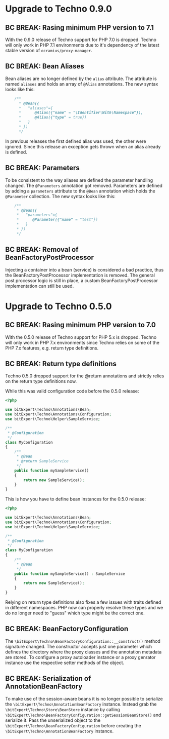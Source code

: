 # Upgrade to Techno 0.9.0

## BC BREAK: Rasing minimum PHP version to 7.1

With the 0.9.0 release of Techno support for PHP 7.0 is dropped. Techno
will only work in PHP 7.1 environments due to it's dependency of the
latest stable version of `ocramius/proxy-manager`.

## BC BREAK: Bean Aliases

Bean aliases are no longer defined by the `alias` attribute. The attribute
is named `aliases` and holds an array of `@Alias` annotations. The new
syntax looks like this:
```php
    /**
      * @Bean({
      *   "aliases"={
      *      @Alias({"name" = "\Identifier\With\Namespace"}),
      *      @Alias({"type" = true})
      *   }
      * })
      */
```

In previous releases the first defined alias was used, the other were
ignored. Since this release an exception gets thrown when an alias already
is defined.

## BC BREAK: Parameters

To be consistent to the way aliases are defined the parameter handling
changed. The `@Parameters` annotation got removed. Parameters are defined
by adding a `parameters` attribute to the `@Bean` annotation which holds
the `@Parameter` collection. The new syntax looks like this:
```php
    /**
     * @Bean({
     *   "parameters"={
     *      @Parameter({"name" = "test"})
     *   }
     * })
     */
```

## BC BREAK: Removal of BeanFactoryPostProcessor

Injecting a container into a bean (service) is considered a bad practice,
thus the BeanFactoryPostProcessor implementation is removed. The general
post processor logic is still in place, a custom BeanFactoryPostProcessor
implementation can still be used.

# Upgrade to Techno 0.5.0

## BC BREAK: Rasing minimum PHP version to 7.0

With the 0.5.0 release of Techno support for PHP 5.x is dropped. Techno
will only work in PHP 7.x environments since Techno relies on some of the
PHP 7.x features, e.g. return type definitions.

## BC BREAK: Return type definitions

Techno 0.5.0 dropped support for the @return annotations and strictly
relies on the return type definitions now. 

While this was valid configuration code before the 0.5.0 release:
```php
<?php

use bitExpert\Techno\Annotations\Bean;
use bitExpert\Techno\Annotations\Configuration;
use bitExpert\Techno\Helper\SampleService;

/**
 * @Configuration
 */
class MyConfiguration
{
    /**
     * @Bean
     * @return SampleService 
     */
    public function mySampleService()
    {
        return new SampleService();
    }
}
```

This is how you have to define bean instances for the 0.5.0 release:
```php
<?php

use bitExpert\Techno\Annotations\Bean;
use bitExpert\Techno\Annotations\Configuration;
use bitExpert\Techno\Helper\SampleService;

/**
 * @Configuration
 */
class MyConfiguration
{
    /**
     * @Bean
     */
    public function mySampleService() : SampleService
    {
        return new SampleService();
    }
}
```

Relying on return type definitions also fixes a few issues with traits
defined in different namespaces. PHP now can properly resolve these types
and we do no longer need to "guess" which type might be the correct one.

## BC BREAK: BeanFactoryConfiguration

The `\bitExpert\Techno\BeanFactoryConfiguration::__construct()` method 
signature changed. The constructor accepts just one parameter which 
defines the directory where the proxy classes and the annotation metadata
are stored. To configure a proxy autoloader instance or a proxy genrator
instance use the respective setter methods of the object.

## BC BREAK: Serialization of AnnotationBeanFactory

To make use of the session-aware beans it is no longer possible to serialize
the `\bitExpert\Techno\AnnotationBeanFactory` instance. Instead grab the 
`\bitExpert\Techno\Store\BeanStore` instance by calling 
`\bitExpert\Techno\BeanFactoryConfiguration::getSessionBeanStore()` and serialize
it. Pass the unserialized object to the `\bitExpert\Techno\BeanFactoryConfiguration`
before creating the `\bitExpert\Techno\AnnotationBeanFactory` instance.
